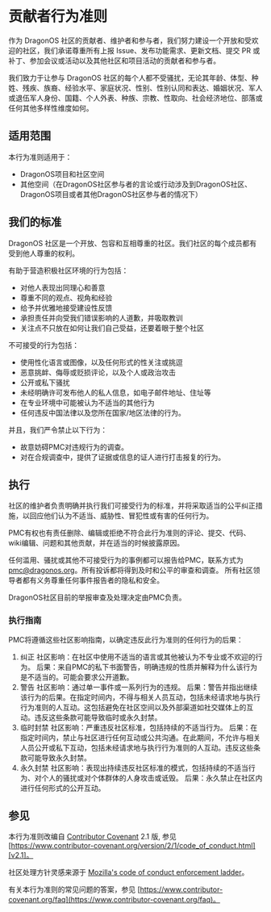 # 贡献者行为准则

作为 DragonOS 社区的贡献者、维护者和参与者，我们努力建设一个开放和受欢迎的社区，我们承诺尊重所有上报 Issue、发布功能需求、更新文档、提交 PR 或补丁、参加会议或活动以及其他社区和项目活动的贡献者和参与者。

我们致力于让参与 DragonOS 社区的每个人都不受骚扰，无论其年龄、体型、种姓、残疾、族裔、经验水平、家庭状况、性别、性别认同和表达、婚姻状况、军人或退伍军人身份、国籍、个人外表、种族、宗教、性取向、社会经济地位、部落或任何其他多样性维度如何。

## 适用范围

本行为准则适用于：

- DragonOS项目和社区空间
- 其他空间（在DragonOS社区参与者的言论或行动涉及到DragonOS社区、DragonOS项目或者其他DragonOS社区参与者的情况下）


## 我们的标准

DragonOS 社区是一个开放、包容和互相尊重的社区。我们社区的每个成员都有受到他人尊重的权利。

有助于营造积极社区环境的行为包括：

- 对他人表现出同理心和善意
- 尊重不同的观点、视角和经验
- 给予并优雅地接受建设性反馈
- 承担责任并向受我们错误影响的人道歉，并吸取教训
- 关注点不只放在如何让我们自己受益，还要着眼于整个社区

不可接受的行为包括：

- 使用性化语言或图像，以及任何形式的性关注或挑逗
- 恶意挑衅、侮辱或贬损评论，以及个人或政治攻击
- 公开或私下骚扰
- 未经明确许可发布他人的私人信息，如电子邮件地址、住址等
- 在专业环境中可能被认为不适当的其他行为
- 任何违反中国法律以及您所在国家/地区法律的行为。

并且，我们严令禁止以下行为：

- 故意妨碍PMC对违规行为的调查。
- 对在合规调查中，提供了证据或信息的证人进行打击报复的行为。

## 执行


社区的维护者负责明确并执行我们可接受行为的标准，并将采取适当的公平纠正措施，以回应他们认为不适当、威胁性、冒犯性或有害的任何行为。

PMC有权也有责任删除、编辑或拒绝不符合此行为准则的评论、提交、代码、wiki编辑、问题和其他贡献，并在适当的时候披露原因。

任何滥用、骚扰或其他不可接受行为的事例都可以报告给PMC，联系方式为[pmc@dragonos.org](mailto:pmc@dragonos.org)。所有投诉都将得到及时和公平的审查和调查。
所有社区领导者都有义务尊重任何事件报告者的隐私和安全。

DragonOS社区目前的举报审查及处理决定由PMC负责。

### 执行指南


PMC将遵循这些社区影响指南，以确定违反此行为准则的任何行为的后果：

1. 纠正
社区影响：在社区中使用不适当的语言或其他被认为不专业或不欢迎的行为。
后果：来自PMC的私下书面警告，明确违规的性质并解释为什么该行为是不适当的。可能会要求公开道歉。
2. 警告
社区影响：通过单一事件或一系列行为的违规。
后果：警告并指出继续该行为的后果。在指定时间内，不得与相关人员互动，包括未经请求地与执行行为准则的人互动。这包括避免在社区空间以及外部渠道如社交媒体上的互动。违反这些条款可能导致临时或永久封禁。
3. 临时封禁
社区影响：严重违反社区标准，包括持续的不适当行为。
后果：在指定时间内，禁止与社区进行任何互动或公共沟通。在此期间，不允许与相关人员公开或私下互动，包括未经请求地与执行行为准则的人互动。违反这些条款可能导致永久封禁。
4. 永久封禁
社区影响：表现出持续违反社区标准的模式，包括持续的不适当行为、对个人的骚扰或对个体群体的人身攻击或诋毁。
后果：永久禁止在社区内进行任何形式的公开互动。

## 参见

本行为准则改编自 [Contributor Covenant](https://www.contributor-covenant.org) 2.1 版, 参见 [https://www.contributor-covenant.org/version/2/1/code_of_conduct.html][v2.1]。

社区处理方针灵感来源于 [Mozilla's code of conduct enforcement ladder](https://github.com/mozilla/diversity)。

有关本行为准则的常见问题的答案，参见 [https://www.contributor-covenant.org/faq](https://www.contributor-covenant.org/faq)。
